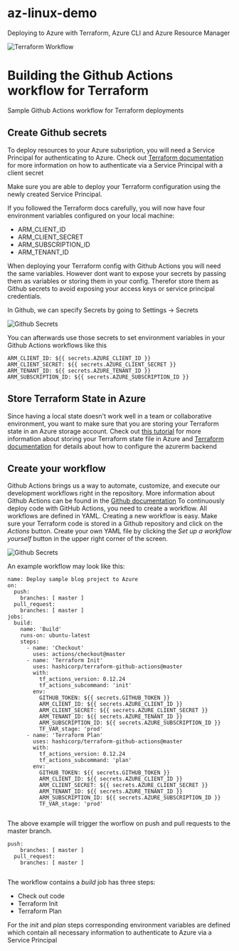 # az-linux-demo
Deploying to Azure with Terraform, Azure CLI and Azure Resource Manager

![Terraform Workflow](https://github.com/sjohner/az-linux-demo/workflows/Deploy%20Terraform%20sample%20to%20Azure/badge.svg)

# Building the Github Actions workflow for Terraform
Sample Github Actions workflow for Terraform deployments

## Create Github secrets
To deploy resources to your Azure subsription, you will need a Service Principal for authenticating to Azure. Check out [Terraform documentation](https://www.terraform.io/docs/providers/azurerm/guides/service_principal_client_secret.html) for more information on how to authenticate via a Service Principal with a client secret 

Make sure you are able to deploy your Terraform configuration using the newly created Service Principal.

If you followed the Terraform docs carefully, you will now have four environment variables configured on your local machine:

* ARM_CLIENT_ID
* ARM_CLIENT_SECRET
* ARM_SUBSCRIPTION_ID
* ARM_TENANT_ID

When deploying your Terraform config with Github Actions you will need the same variables. However dont want to expose your secrets by passing them as variables or storing them in your config. Therefor store them as Github secrets to avoid exposing your access keys or service principal credentials.

In Github, we can specify Secrets by going to Settings -> Secrets

![Github Secrets](https://github.com/sjohner/az-linux-demo/blob/master/images/github_secrets.png)

You can afterwards use those secrets to set environment variables in your Github Actions workflows like this

```
ARM_CLIENT_ID: ${{ secrets.AZURE_CLIENT_ID }}
ARM_CLIENT_SECRET: ${{ secrets.AZURE_CLIENT_SECRET }}
ARM_TENANT_ID: ${{ secrets.AZURE_TENANT_ID }}
ARM_SUBSCRIPTION_ID: ${{ secrets.AZURE_SUBSCRIPTION_ID }}

```

## Store Terraform State in Azure
Since having a local state doesn't work well in a team or collaborative environment, you want to make sure that you are storing your Terraform state in an Azure storage account. Check out [this tutorial](https://docs.microsoft.com/en-us/azure/developer/terraform/store-state-in-azure-storage) for more information about storing your Terraform state file in Azure and [Terraform documentation](https://www.terraform.io/docs/backends/types/azurerm.html) for details about how to configure the azurerm backend 

## Create your workflow
Github Actions brings us a way to automate, customize, and execute our development workflows right in the repository. More information about Github Actions can be found in the [Github documentation](https://help.github.com/en/actions)
To continuously deploy code with GitHub Actions, you need to create a workflow. All workflows are defined in YAML.
Creating a new workflow is easy. Make sure your Terraform code is stored in a Github repository and click on the _Actions_ button. Create your own YAML file by clicking the _Set up a workflow yourself_ button in the upper right corner of the screen.

![Github Secrets](https://github.com/sjohner/az-linux-demo/blob/master/images/create_workflow.png)

An example workflow may look like this:
```
name: Deploy sample blog project to Azure
on:
  push:
    branches: [ master ]
  pull_request:
    branches: [ master ]
jobs:
  build:
    name: 'Build'
    runs-on: ubuntu-latest
    steps:
      - name: 'Checkout'
        uses: actions/checkout@master
      - name: 'Terraform Init'
        uses: hashicorp/terraform-github-actions@master
        with:
          tf_actions_version: 0.12.24
          tf_actions_subcommand: 'init'
        env:
          GITHUB_TOKEN: ${{ secrets.GITHUB_TOKEN }}
          ARM_CLIENT_ID: ${{ secrets.AZURE_CLIENT_ID }}
          ARM_CLIENT_SECRET: ${{ secrets.AZURE_CLIENT_SECRET }}
          ARM_TENANT_ID: ${{ secrets.AZURE_TENANT_ID }}
          ARM_SUBSCRIPTION_ID: ${{ secrets.AZURE_SUBSCRIPTION_ID }}
          TF_VAR_stage: 'prod'
      - name: 'Terraform Plan'
        uses: hashicorp/terraform-github-actions@master
        with:
          tf_actions_version: 0.12.24
          tf_actions_subcommand: 'plan'
        env:
          GITHUB_TOKEN: ${{ secrets.GITHUB_TOKEN }}
          ARM_CLIENT_ID: ${{ secrets.AZURE_CLIENT_ID }}
          ARM_CLIENT_SECRET: ${{ secrets.AZURE_CLIENT_SECRET }}
          ARM_TENANT_ID: ${{ secrets.AZURE_TENANT_ID }}
          ARM_SUBSCRIPTION_ID: ${{ secrets.AZURE_SUBSCRIPTION_ID }}
          TF_VAR_stage: 'prod'
          
````

The above example will trigger the worflow on push and pull requests to the master branch.
```
push:
    branches: [ master ]
  pull_request:
    branches: [ master ]
    
```

The workflow contains a _build_ job has three steps:
* Check out code
* Terraform Init
* Terraform Plan

For the _init_ and _plan_ steps corresponding environment variables are defined which contain all necessary information to authenticate to Azure via a Service Principal
